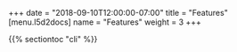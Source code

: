 +++
date = "2018-09-10T12:00:00-07:00"
title = "Features"
[menu.l5d2docs]
  name = "Features"
  weight = 3
+++

{{% sectiontoc "cli" %}}

